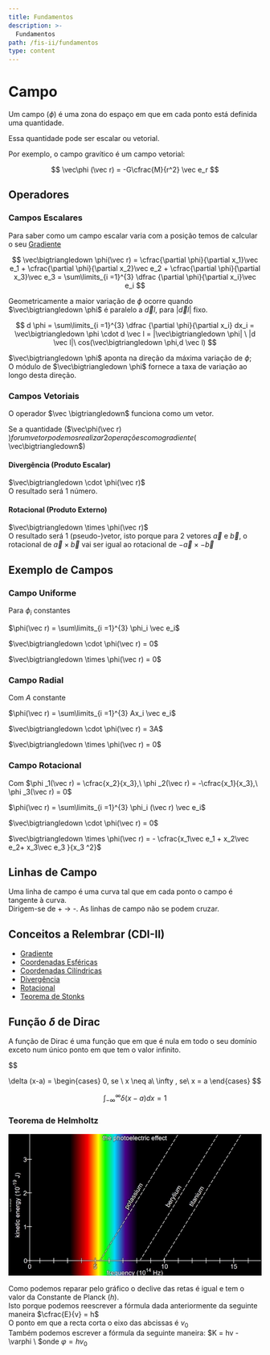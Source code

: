 ```yaml
---
title: Fundamentos
description: >-
  Fundamentos
path: /fis-ii/fundamentos
type: content
---
```


# Campo

Um campo ($\phi$) é uma zona do espaço em que em cada ponto está definida uma quantidade.

Essa quantidade pode ser escalar ou vetorial.

Por exemplo, o campo gravítico é um campo vetorial:

$$
\vec\phi (\vec r) = -G\cfrac{M}{r^2} \vec e_r
$$

## Operadores

### Campos Escalares

Para saber como um campo escalar varia com a posição temos de calcular o seu [Gradiente](../cdi-ii/diferenciabilidade#gradiente-de-uma-função)

$$
\vec\bigtriangledown \phi(\vec r) = \cfrac{\partial \phi}{\partial x_1}\vec e_1 + \cfrac{\partial \phi}{\partial x_2}\vec e_2 + \cfrac{\partial \phi}{\partial x_3}\vec e_3 = \sum\limits_{i =1}^{3} \dfrac {\partial \phi}{\partial x_i}\vec e_i
$$

Geometricamente a maior variação de $\phi$ ocorre quando $\vec\bigtriangledown \phi$ é paralelo a $\vec dl$, para $|\vec dl|$ fixo.

$$
d \phi = \sum\limits_{i =1}^{3} \dfrac {\partial \phi}{\partial x_i} dx_i = \vec\bigtriangledown \phi \cdot d \vec l = |\vec\bigtriangledown \phi| \ |d \vec l|\ cos(\vec\bigtriangledown \phi,d \vec l)
$$

$\vec\bigtriangledown \phi$ aponta na direção da máxima variação de $\phi$;\
O módulo de $\vec\bigtriangledown \phi$ fornece a taxa de variação ao longo
desta direção.

### Campos Vetoriais

O operador $\vec \bigtriangledown$ funciona como um vetor.

Se a quantidade ($\vec\phi(\vec r) $) for um vetor podemos realizar 2 operações com o gradiente ($ \vec\bigtriangledown$)

#### Divergência (Produto Escalar)

$\vec\bigtriangledown \cdot \phi(\vec r)$\
 O resultado será 1 número.

#### Rotacional (Produto Externo)

$\vec\bigtriangledown \times \phi(\vec r)$\
 O resultado será 1 (pseudo-)vetor, isto porque para 2 vetores $\vec a$ e $\vec b$, o rotacional de $\vec a \times \vec b$ vai ser igual ao rotacional de $- \vec a \times - \vec b$

## Exemplo de Campos

### Campo Uniforme

Para $\phi _i$ constantes

$\phi(\vec r) = \sum\limits_{i =1}^{3}  \phi_i  \vec e_i$

$\vec\bigtriangledown \cdot \phi(\vec r) = 0$

$\vec\bigtriangledown \times \phi(\vec r) = 0$

### Campo Radial

Com $A$ constante

$\phi(\vec r) = \sum\limits_{i =1}^{3}  Ax_i  \vec e_i$

$\vec\bigtriangledown \cdot \phi(\vec r) = 3A$

$\vec\bigtriangledown \times \phi(\vec r) = 0$

### Campo Rotacional

Com $\phi _1(\vec r) = \cfrac{x_2}{x_3},\ \phi _2(\vec r) = -\cfrac{x_1}{x_3},\ \phi _3(\vec r) = 0$

$\phi(\vec r) = \sum\limits_{i =1}^{3}  \phi_i (\vec r)  \vec e_i$

$\vec\bigtriangledown \cdot \phi(\vec r) = 0$

$\vec\bigtriangledown \times \phi(\vec r) = - \cfrac{x_1\vec e_1 + x_2\vec e_2+  x_3\vec e_3 }{x_3 ^2}$

## Linhas de Campo

Uma linha de campo é uma curva tal que em cada ponto o
campo é tangente à curva.\
 Dirigem-se de + $\rightarrow$ -.
As linhas de campo não se podem cruzar.

## Conceitos a Relembrar (CDI-II)

- [Gradiente](../cdi-ii/diferenciabilidade#gradiente-de-uma-função)
- [Coordenadas Esféricas](../cdi-ii/integracao-mudanca-var#coordenadas-esféricas)
- [Coordenadas Cilíndricas](../cdi-ii/integracao-mudanca-var#coordenadas-cilíndricas)
- [Divergência](../cdi-ii/fluxo-teorema-divergencia#divergência-de-um-campo-vetorial)
- [Rotacional](../cdi-ii/rotacional-teorema-stokes#rotacional)
- [Teorema de Stonks](../cdi-ii/rotacional-teorema-stokes#teorema-de-stokes)

## Função $\delta$ de Dirac

A função de Dirac é uma função que em que é nula em todo o seu domínio exceto num único ponto em que tem o valor infinito.

$$

\delta (x-a) =
    \begin{cases}
      0,  se \ x \neq a\\
      \infty , se\ x = a
    \end{cases}
$$

$$
\int^\infty_{-\infty} \delta (x-a) dx = 1
$$

### Teorema de Helmholtz

![graph](./imgs/0001-photoeletric-grap.png)

Como podemos reparar pelo gráfico o declive das retas é igual e tem o valor da Constante de Planck ($h$).\
Isto porque podemos reescrever a fórmula dada anteriormente da seguinte maneira
$\cfrac{E}{v} = h$\
O ponto em que a recta corta o eixo das abcissas é $v_0$\
Também podemos escrever a fórmula da seguinte maneira:
$K = hv - \varphi \ $onde $\varphi = hv_0$
